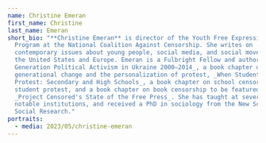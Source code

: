 ```yaml
---
name: Christine Emeran
first_name: Christine
last_name: Emeran
short_bio: "**Christine Emeran** is director of the Youth Free Expression
  Program at the National Coalition Against Censorship. She writes on
  contemporary issues about young people, social media, and social movements in
  the United States and Europe. Emeran is a Fulbright Fellow and author of _New
  Generation Political Activism in Ukraine 2000–2014_, a book chapter on
  generational change and the personalization of protest, _When Students
  Protest: Secondary and High Schools_, a book chapter on school censorship and
  student protest, and a book chapter on book censorship to be featured in
  _Project Censored's State of the Free Press_. She has taught at several
  notable institutions, and received a PhD in sociology from the New School for
  Social Research."
portraits:
  - media: 2023/05/christine-emeran
---
```

